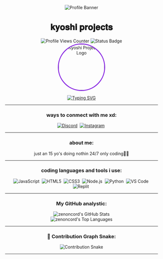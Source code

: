 <div align="center">

  <!-- Banner Image - Constrained Height -->
  <p align="center">
    <img src="https://cdn.discordapp.com/attachments/1358781691073925183/1360704066891812895/IMG_4159.gif?ex=67fc15ea&is=67fac46a&hm=1658dd42ddc02eaae916741942de02dedad46e6fe01b5372ee813433cb0b78d8&" alt="Profile Banner" style="max-height: 150px; width: auto;"/>
    <!-- You can adjust the '150px' value to make it taller or shorter -->
  </p>

  # 𝐤𝐲𝐨𝐬𝐡𝐢 𝐩𝐫𝐨𝐣𝐞𝐜𝐭𝐬

  <!-- Profile Views Counter (Total Views Only) -->
  <img src="https://komarev.com/ghpvc/?username=zenoncord&label=Total%20Profile%20Views&color=blueviolet&style=flat-square&logo=github" alt="Profile Views Counter" />

  <!-- Optional: Status Badge -->
  <img src="https://img.shields.io/badge/Status-Always%20Bored-orange?style=flat-square" alt="Status Badge"/>

  <br>

  <!-- Your Circular Image -->
  <img src="https://cdn.discordapp.com/attachments/1331205297351561260/1360700490874360129/IMG_4010.jpeg?ex=67fc1295&is=67fac115&hm=cecc0c5467583783fdf8d83f30f61942079cbd3447b8b4586132e689ab302244&" alt="Kyoshi Projects Logo" width="150" height="150" style="border-radius: 50%; object-fit: cover; border: 3px solid blueviolet;"/>

  <br>

  <!-- Typing SVG Animation - Updated Text -->
  <a href="https://git.io/typing-svg"><img src="https://readme-typing-svg.demolab.com?font=Fira+Code&weight=700&size=25&pause=1000&color=9400D3¢er=true&vCenter=true&width=435&lines=Welcome+to+Kyoshi+Projects;Bored+all+the+time.." alt="Typing SVG" /></a>

  ---

  <!-- Social Links Section -->
  ### ways to conmect with me xd:
  <p align="center">
    <!-- Corrected Discord User Link -->
    <a href="https://discord.com/users/1151602280936767489" target="_blank"><img src="https://img.shields.io/badge/Discord-%235865F2.svg?&style=for-the-badge&logo=discord&logoColor=white" alt="Discord"/></a> 
    <!-- Updated Instagram Link -->
    <a href="https://instagram.com/xenanoxeni/" target="_blank"><img src="https://img.shields.io/badge/Instagram-%23E4405F.svg?&style=for-the-badge&logo=instagram&logoColor=white" alt="Instagram"/></a> 
  </p>

  ---

  ### about me:
  <p align="center">
    just an 15 yo's doing nothin 24/7 only coding🤷🏻
  </p>

  ---

  ### coding languages and tools i use:
  <p align="center">
    <!-- Updated Skills -->
    <img src="https://img.shields.io/badge/JavaScript-%23F7DF1E.svg?&style=for-the-badge&logo=javascript&logoColor=black" alt="JavaScript"/> 
    <img src="https://img.shields.io/badge/HTML5-%23E34F26.svg?&style=for-the-badge&logo=html5&logoColor=white" alt="HTML5"/> 
    <img src="https://img.shields.io/badge/CSS3-%231572B6.svg?&style=for-the-badge&logo=css3&logoColor=white" alt="CSS3"/> 
    <img src="https://img.shields.io/badge/Node.js-%23339933.svg?&style=for-the-badge&logo=node.js&logoColor=white" alt="Node.js"/> 
    <img src="https://img.shields.io/badge/Python-%233776AB.svg?&style=for-the-badge&logo=python&logoColor=white" alt="Python"/> 
    <img src="https://img.shields.io/badge/VS%20Code-007ACC?style=for-the-badge&logo=visualstudiocode&logoColor=white" alt="VS Code"/> 
    <img src="https://img.shields.io/badge/Replit-F26207?style=for-the-badge&logo=replit&logoColor=white" alt="Replit"/> 
  </p>

  ---

  ### My GitHub analystic:
  <p align="center">
    <!-- Username is set to zenoncord -->
    <img src="https://github-readme-stats.vercel.app/api?username=zenoncord&show_icons=true&theme=radical&rank_icon=github&count_private=true&hide_border=true" alt="zenoncord's GitHub Stats" />
    <br>
    <img src="https://github-readme-stats.vercel.app/api/top-langs/?username=zenoncord&layout=compact&theme=radical&hide_border=true&langs_count=8" alt="zenoncord's Top Languages" />
  </p>

  ---

  <!-- Removed Trophies section as it wasn't in your last code block -->

  ### 🐍 Contribution Graph Snake:
  <p align="center">
    <!-- Make sure to set up the GitHub Action for this to update! https://github.com/platane/snk -->
    <!-- The URL below uses zenoncord as the username -->
    <img src="https://raw.githubusercontent.com/zenoncord/zenoncord/output/github-contribution-grid-snake.svg" alt="Contribution Snake" />
    <!-- Make sure your GitHub Action outputs the file to this exact path, or update the path here -->
  </p>

  ---

</div> <!-- End of center alignment div -->
